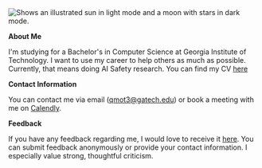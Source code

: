 <picture>
  <source media="(prefers-color-scheme: dark)" srcset="https://drive.google.com/uc?id=12QgwZ6is5JSFaVDGnD_GKv_Q6Dnar04N">
  <source media="(prefers-color-scheme: light)" srcset="https://drive.google.com/uc?id=12QgwZ6is5JSFaVDGnD_GKv_Q6Dnar04N">
  <img alt="Shows an illustrated sun in light mode and a moon with stars in dark mode." src="https://drive.google.com/uc?id=12QgwZ6is5JSFaVDGnD_GKv_Q6Dnar04N">
</picture>

**About Me**

I'm studying for a Bachelor's in Computer Science at Georgia Institute of Technology. I want to use my career to help others as much as possible. Currently, that means doing AI Safety research. You can find my CV [here](https://drive.google.com/file/d/18x24Ke5Y-MAvti0AjoowCVwATXrfTEMA/view?usp=sharing)

**Contact  Information**

You can contact me via email (qmot3@gatech.edu) or book a meeting with me on [Calendly](https://calendly.com/qmot/30min).

**Feedback**

If you have any feedback regarding me, I would love to receive it [here](https://forms.gle/FPc3gCz9KRsddHoV9). You can submit feedback anonymously or provide your contact information. I especially value strong, thoughtful criticism. 

<!--
**QuarionIC/QuarionIC** is a ✨ _special_ ✨ repository because its `README.md` (this file) appears on your GitHub profile.

Here are some ideas to get you started:

- 🔭 I’m currently working on ...
- 🌱 I’m currently learning ...
- 👯 I’m looking to collaborate on ...
- 🤔 I’m looking for help with ...
- 💬 Ask me about ...
- 📫 How to reach me: ...
- 😄 Pronouns: ...
- ⚡ Fun fact: ...
<picture>
  <source media="(prefers-color-scheme: dark)" srcset="https://drive.google.com/uc?id=12QgwZ6is5JSFaVDGnD_GKv_Q6Dnar04N">
  <source media="(prefers-color-scheme: light)" srcset="https://drive.google.com/uc?id=12QgwZ6is5JSFaVDGnD_GKv_Q6Dnar04N">
  <img alt="Shows an illustrated sun in light mode and a moon with stars in dark mode." src="https://drive.google.com/uc?id=12QgwZ6is5JSFaVDGnD_GKv_Q6Dnar04N">
</picture>
</details>
<details>
<summary>Coursework</summary>
  I've added
</details>
-->

